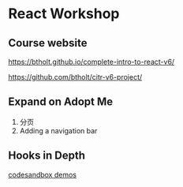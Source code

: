 # React Workshop

## Course website

https://btholt.github.io/complete-intro-to-react-v6/

https://github.com/btholt/citr-v6-project/

## Expand on Adopt Me

1. 分页
2. Adding a navigation bar

## Hooks in Depth

[codesandbox demos](https://codesandbox.io/s/github/btholt/react-hooks-examples-v3/tree/master/)
